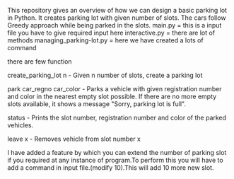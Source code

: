 This repository gives an overview of how we can design a basic parking lot in Python. It creates parking lot with given number of slots. The cars follow Greedy approach while being parked in the slots.
main.py = this is a input file you have to give required input here
interactive.py = there are lot of methods 
managing_parking-lot.py = here we have created a lots of command

there are few function 

create_parking_lot n - Given n number of slots, create a parking lot

park car_regno car_color - Parks a vehicle with given registration number and color in the nearest empty slot possible. If there are no more empty slots available, it shows a message "Sorry, parking lot is full".

status - Prints the slot number, registration number and color of the parked vehicles.

leave x - Removes vehicle from slot number x

I have added a feature by which you can extend the number of parking slot if you required at any instance of program.To perform this you will have to add a command in input file.(modify 10).This will add 10 more new slot.